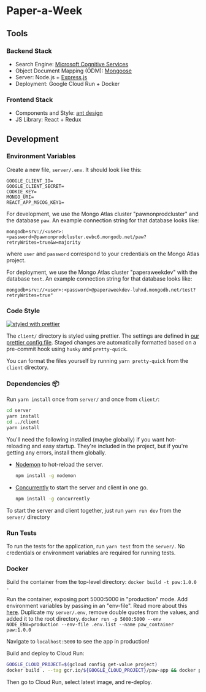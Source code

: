 # Paper-a-Week

## Tools

### Backend Stack

- Search Engine: [Microsoft Cognitive Services](https://azure.microsoft.com/en-us/services/cognitive-services/)
- Object Document Mapping (ODM): [Mongoose](https://mongoosejs.com/)
- Server: Node.js + [Express.js](https://expressjs.com/)
- Deployment: Google Cloud Run + Docker

### Frontend Stack

- Components and Style: [ant design](https://ant.design/)
- JS Library: React + Redux

## Development

### Environment Variables

Create a new file, `server/.env`. It should look like this:

```text
GOOGLE_CLIENT_ID=
GOOGLE_CLIENT_SECRET=
COOKIE_KEY=
MONGO_URI=
REACT_APP_MSCOG_KEY1=
```

For development, we use the Mongo Atlas cluster "pawnonprodcluster" and the database
`paw`. An example connection string for that database looks like:

```text
mongodb+srv://<user>:<password>@pawnonprodcluster.ewbc6.mongodb.net/paw?retryWrites=true&w=majority
```

where `user` and `password` correspond to your credentials on the Mongo Atlas project.

For deployment, we use the Mongo Atlas cluster "paperaweekdev" with the database `test`.
An example connection string for that database looks like:

```text
mongodb+srv://<user>:<password>@paperaweekdev-luhxd.mongodb.net/test?retryWrites=true"
```

### Code Style

[![styled with prettier](https://img.shields.io/badge/code_style-prettier-ff69b4.svg?style=flat-square)](https://github.com/prettier/prettier)

The `client/` directory is styled using prettier. The settings are defined in [our prettier config file](./client/.prettierrc.json). Staged changes are automatically formatted based on a pre-commit hook using `husky` and `pretty-quick`.

You can format the files yourself by running `yarn pretty-quick` from the `client` directory.

### Dependencies :package:

Run `yarn install` once from `server/` and once from `client/`:

```sh
cd server
yarn install
cd ../client
yarn install
```

You'll need the following installed (maybe globally) if you want hot-reloading and easy startup. They're included in the project, but if you're getting any errors, install them globally.

- [Nodemon](https://www.npmjs.com/package/nodemon) to hot-reload the server.

  ```sh
  npm install -g nodemon
  ```

- [Concurrently](https://www.npmjs.com/package/concurrently) to start the server and client in one go.

  ```sh
  npm install -g concurrently
  ```

To start the server and client together, just run `yarn run dev` from the `server/` directory

### Run Tests

To run the tests for the application, run `yarn test` from the `server/`. No credentials or environment variables are required for running tests.

### Docker

Build the container from the top-level directory:
`docker build -t paw:1.0.0 .`

Run the container, exposing port 5000:5000 in "production" mode. Add environment variables by passing in an "env-file". Read more about this [here](https://docs.docker.com/engine/reference/commandline/run/#set-environment-variables--e---env---env-file). Duplicate my `server/.env`, remove double quotes from the values, and added it to the root directory.
`docker run -p 5000:5000 --env NODE_ENV=production --env-file .env.list --name paw_container paw:1.0.0`

Navigate to `localhost:5000` to see the app in production!

Build and deploy to Cloud Run:

```sh
GOOGLE_CLOUD_PROJECT=$(gcloud config get-value project)
docker build . --tag gcr.io/${GOOGLE_CLOUD_PROJECT}/paw-app && docker push gcr.io/${GOOGLE_CLOUD_PROJECT}/paw-app`
```

Then go to Cloud Run, select latest image, and re-deploy.
